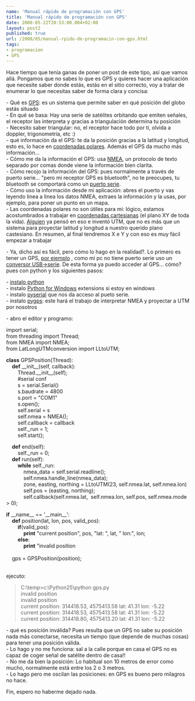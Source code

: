 ```yaml
---
name: 'Manual rápido de programación con GPS'
title: 'Manual rápido de programación con GPS'
date: 2008-05-22T20:53:00.004+02:00
layout: post2
published: true
url: /2008/05/manual-rpido-de-programacin-con-gps.html
tags: 
- programacion
- GPS
---
```


Hace tiempo que tenía ganas de poner un post de este tipo, así que vamos allá. Pongamos que no sabes lo que es GPS y quieres hacer una aplicación que necesite saber donde estás, estás en el sitio correcto, voy a tratar de enumerar lo que necesitas saber de forma clara y concisa:  
  
\- Qué es [GPS](http://es.wikipedia.org/wiki/DGPS): es un sistema que permite saber en qué posición del globo estás situado  
\- En qué se basa: Hay una serie de satélites orbitando que emiten señales, el receptor las interpreta y gracias a triangulación determina tu posición  
\- Necesito saber triangular: no, el receptor hace todo por tí, olvida a doppler, trigonometría, etc :)  
\- qué información da el GPS: te da la posición gracias a la latitud y longitud, esto es, lo hace en [coordenadas polares](http://es.wikipedia.org/wiki/Coordenadas_polares). Además el GPS da mucho más información...  
\- Cómo me da la información el GPS: usa [NMEA](http://es.wikipedia.org/wiki/NMEA), un protocolo de texto separado por comas donde viene la información bien clarita.  
\- Cómo recojo la información del GPS: pues normalmente a través de puerto serie... "pero mi receptor GPS es bluetooth", no te preocupes, tu bluetooth se comportará como un [puerto serie](http://es.wikipedia.org/wiki/Puerto_serie).  
\- Cómo uso la información desde mi aplicación: abres el puerto y vas leyendo linea a linea los datos NMEA, extraes la información y la usas, por ejemplo, para poner un punto en un mapa.  
\- Las coordenadas polares no son útiles para mi: lógico, estamos acostumbrados a trabajar en [coordenadas cartesianas](http://es.wikipedia.org/wiki/Coordenadas_cartesianas) (el plano XY de toda la vida). [Alguien](http://es.wikipedia.org/wiki/Gerardus_Mercator) ya pensó en eso e inventó UTM, que no es más que un sistema para proyectar latitud y longitud a nuestro querido plano castesiano. En resumen, al final tendremos X e Y y con eso es muy fácil empezar a trabajar  
  
\- Ya, dicho así es fácil, pero cómo lo hago en la realidad?. Lo primero es tener un GPS, [por ejemplo](http://www.activagps.com/GPS-Cable_25.htm) , como mi pc no tiene puerto serie uso un [conversor USB->serie](http://www.activagps.com/_Adaptador-USB-PS2-Hembra_235.htm). De esta forma ya puedo acceder al GPS... cómo? pues con python y los siguientes pasos:  
  
\- [instalo python](http://www.python.org/download/)  
\- instalo [Python for Windows](http://downloads.sourceforge.net/pywin32/pywin32-210.win32-py2.5.exe?modtime=1159009392&big_mirror=0) extensions si estoy en windows  
\- instalo [pyserial](http://pyserial.sourceforge.net/) que nos da acceso al pueto serie.  
\- instalo [pygps](http://pygps.org): este hará el trabajo de interpretar NMEA y proyectar a UTM por nosotros  
  
\- abro el editor y programo:  
  
  
import serial;  
from threading import Thread;  
from NMEA import NMEA;  
from LatLongUTMconversion import LLtoUTM;  
  
**class** GPSPosition(Thread):  
    **def** \_\_init\_\_(self, callback):  
        Thread.\_\_init\_\_(self);  
        #serial conf  
        s = serial.Serial()  
        s.baudrate = 4800  
        s.port = "COM1"   
        s.open();  
        self.serial = s  
        self.nmea = NMEA();  
        self.callback = callback  
        self.\_run = 1;  
        self.start();  
  
    **def** end(self):  
        self.\_run = 0;  
    **def** run(self):          
        **while** self.\_run:  
            nmea\_data = self.serial.readline();  
            self.nmea.handle\_line(nmea\_data);  
            zone, easting, northing = LLtoUTM(23, self.nmea.lat, self.nmea.lon)  
            self.pos = (easting, northing);  
            self.callback(self.nmea.lat,  self.nmea.lon, self.pos, self.nmea.mode > 0);  
  
**if** \_\_name\_\_ == '\_\_main\_\_':  
    **def** position(lat, lon, pos, valid\_pos):  
        **if**(valid\_pos):  
            **print** "current position", pos, "lat: ", lat, " lon:", lon;  
        **else**:  
            **print** "invalid position  
    
    gps = GPSPosition(position);  
      
  
  
ejecuto:  

>   
> C:\\temp>c:\\Python25\\python gps.py  
> invalid position  
> invalid position  
> current position: 314418.53, 4575413.58 lat: 41.31 lon: -5.22  
> current position: 314418.53, 4575413.58 lat: 41.31 lon: -5.22  
> current position: 314418.80, 4575413.20 lat: 41.31 lon: -5.22  

  
  
\- qué es posición inválida? Pues resulta que un GPS no sabe su posición nada más conectarse, necesita un tiempo (que depende de muchas cosas) para tener una posición válida.  
\- Lo hago y no me funciona: sal a la calle porque en casa el GPS no es capaz de coger señal de satélite dentro de casa!!  
\- No me da bien la posición: Lo habitual son 10 metros de error como mucho, normalmente está entre los 2 o 3 metros.  
\- Lo hago pero me oscilan las posiciones: en GPS es bueno pero milagros no hace.  
  
Fin, espero no haberme dejado nada.